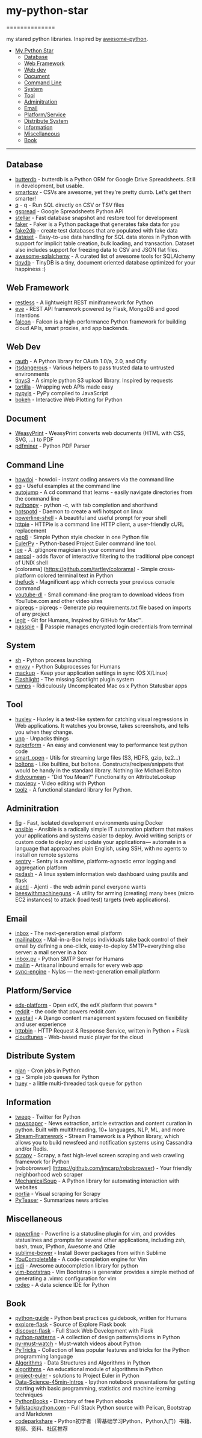 # my-python-star
==============

my stared python libraries. Inspired by [awesome-python](https://github.com/vinta/awesome-python).

- [My Python Star](#my-python-star)
    - [Database](#database)
    - [Web Framework](#web-framework)
    - [Web dev](#web-dev)
    - [Document](#document)
    - [Command Line](#command-line)
    - [System](#system)
    - [Tool](#tool)
    - [Adminitration](#adminitration)
    - [Email](#email)
    - [Platform/Service](#platformservice)
    - [Distribute System](#distribute-system)
    - [Information](#information)
    - [Miscellaneous](#miscellaneous) 
    - [Book](#book)

---

## Database
* [butterdb](https://github.com/Widdershin/butterdb) - butterdb is a Python ORM for Google Drive Spreadsheets. Still in development, but usable.
* [smartcsv](https://github.com/santiagobasulto/smartcsv) - CSVs are awesome, yet they're pretty dumb. Let's get them smarter!
* [q](https://github.com/harelba/q) - q - Run SQL directly on CSV or TSV files
* [gspread](https://github.com/burnash/gspread) - Google Spreadsheets Python API
* [stellar](https://github.com/fastmonkeys/stellar) - Fast database snapshot and restore tool for development
* [faker](https://github.com/joke2k/faker) - Faker is a Python package that generates fake data for you
* [fake2db](https://github.com/emirozer/fake2db) - create test databases that are populated with fake data
* [dataset](https://github.com/pudo/dataset) - Easy-to-use data handling for SQL data stores in Python with support for implicit table creation, bulk loading, and transaction. Dataset also includes support for freezing data to CSV and JSON flat files.
* [awesome-sqlalchemy](https://github.com/dahlia/awesome-sqlalchemy) - A curated list of awesome tools for SQLAlchemy
* [tinydb](https://github.com/msiemens/tinydb) - TinyDB is a tiny, document oriented database optimized for your happiness :) 

## Web Framework
* [restless](https://github.com/toastdriven/restless) - A lightweight REST miniframework for Python
* [eve](https://github.com/nicolaiarocci/eve) - REST API framework powered by Flask, MongoDB and good intentions
* [falcon](https://github.com/falconry/falcon) - Falcon is a high-performance Python framework for building cloud APIs, smart proxies, and app backends.

## Web Dev
* [rauth](https://github.com/litl/rauth) - A Python library for OAuth 1.0/a, 2.0, and Ofly 
* [itsdangerous](https://github.com/mitsuhiko/itsdangerous) - Various helpers to pass trusted data to untrusted environments 
* [tinys3](https://github.com/stars?language=python) - A simple python S3 upload library. Inspired by requests
* [tortilla](https://github.com/redodo/tortilla) - Wrapping web APIs made easy
* [pypyjs](https://github.com/rfk/pypyjs) - PyPy compiled to JavaScript
* [bokeh](https://github.com/bokeh/bokeh) - Interactive Web Plotting for Python

## Document
* [WeasyPrint](https://github.com/Kozea/WeasyPrint) - WeasyPrint converts web documents (HTML with CSS, SVG, …) to PDF 
* [pdfminer](https://github.com/euske/pdfminer) - Python PDF Parser

## Command Line
* [howdoi](https://github.com/gleitz/howdoi) - howdoi - instant coding answers via the command line
* [eg](https://github.com/srsudar/eg) - Useful examples at the command line
* [autojump](https://github.com/joelthelion/autojump) - A cd command that learns - easily navigate directories from the command line
* [pythonpy](https://github.com/Russell91/pythonpy) - python -c, with tab completion and shorthand
* [hotspotd](https://github.com/prahladyeri/hotspotd) - Daemon to create a wifi hotspot on linux
* [powerline-shell](https://github.com/milkbikis/powerline-shell) - A beautiful and useful prompt for your shell
* [httpie](https://github.com/jakubroztocil/httpie) - HTTPie is a command line HTTP client, a user-friendly cURL replacement
* [pep8](https://github.com/jcrocholl/pep8) - Simple Python style checker in one Python file
* [EulerPy](https://github.com/iKevinY/EulerPy) - Python-based Project Euler command line tool.
* [joe](https://github.com/karan/joe) - A .gitignore magician in your command line
* [percol](https://github.com/mooz/percol) - adds flavor of interactive filtering to the traditional pipe concept of UNIX shell
* [colorama] (https://github.com/tartley/colorama) - Simple cross-platform colored terminal text in Python
* [thefuck](https://github.com/nvbn/thefuck) - Magnificent app which corrects your previous console command
* [youtube-dl](https://github.com/rg3/youtube-dl) - Small command-line program to download videos from YouTube.com and other video sites 
* [pipreqs](https://github.com/bndr/pipreqs) - pipreqs - Generate pip requirements.txt file based on imports of any project
* [legit](https://github.com/kennethreitz/legit) - Git for Humans, Inspired by GitHub for Mac™. 
* [passpie](https://github.com/marcwebbie/passpie) - :closed_lock_with_key: Passpie manages encrypted login credentials from terminal 

## System
* [sh](https://github.com/amoffat/sh) - Python process launching
* [envoy](https://github.com/kennethreitz/envoy) - Python Subprocesses for Humans 
* [mackup](https://github.com/lra/mackup) - Keep your application settings in sync (OS X/Linux)
* [Flashlight](https://github.com/nate-parrott/Flashlight) - The missing Spotlight plugin system
* [rumps](https://github.com/jaredks/rumps) - Ridiculously Uncomplicated Mac os x Python Statusbar apps 

## Tool
* [huxley](https://github.com/facebook/huxley) - Huxley is a test-like system for catching visual regressions in Web applications. It watches you browse, takes screenshots, and tells you when they change.
* [unp](https://github.com/mitsuhiko/unp) - Unpacks things 
* [pyperform](https://github.com/lobocv/pyperform) - An easy and convienent way to performance test python code
* [smart_open](https://github.com/piskvorky/smart_open) - Utils for streaming large files (S3, HDFS, gzip, bz2...)
* [boltons](https://github.com/mahmoud/boltons) - Like builtins, but boltons. Constructs/recipes/snippets that would be handy in the standard library. Nothing like Michael Bolton
* [didyoumean](https://github.com/dutc/didyoumean) - "Did You Mean?" Functionality on AttributeLookup
* [moviepy](https://github.com/Zulko/moviepy) - Video editing with Python
* [toolz](https://github.com/pytoolz/toolz) - A functional standard library for Python. 

## Adminitration
* [fig](https://github.com/docker/fig) - Fast, isolated development environments using Docker  
* [ansible](https://github.com/ansible/ansible) - Ansible is a radically simple IT automation platform that makes your applications and systems easier to deploy. Avoid writing scripts or custom code to deploy and update your applications— automate in a language that approaches plain English, using SSH, with no agents to install on remote systems 
* [sentry](https://github.com/getsentry/sentry) - Sentry is a realtime, platform-agnostic error logging and aggregation platform 
* [psdash](https://github.com/Jahaja/psdash) - A linux system information web dashboard using psutils and flask
* [ajenti](https://github.com/Eugeny/ajenti) - Ajenti - the web admin panel everyone wants
* [beeswithmachineguns](https://github.com/newsapps/beeswithmachineguns) - A utility for arming (creating) many bees (micro EC2 instances) to attack (load test) targets (web applications).

## Email
* [inbox](https://github.com/inboxapp/inbox) - The next-generation email platform
* [mailinabox](https://github.com/mail-in-a-box/mailinabox) - Mail-in-a-Box helps individuals take back control of their email by defining a one-click, easy-to-deploy SMTP+everything else server: a mail server in a box
* [inbox.py](https://github.com/kennethreitz/inbox.py) - Python SMTP Server for Humans 
* [mailin](https://github.com/Flolagale/mailin) - Artisanal inbound emails for every web app
* [sync-engine](https://github.com/nylas/sync-engine) - Nylas — the next-generation email platform

## Platform/Service
* [edx-platform](https://github.com/edx/edx-platform) - Open edX, the edX platform that powers * 
* [reddit](https://github.com/reddit/reddit) - the code that powers reddit.com 
* [wagtail](https://github.com/torchbox/wagtail) - A Django content management system focused on flexibility and user experience
* [httpbin](https://github.com/kennethreitz/httpbin) - HTTP Request & Response Service, written in Python + Flask
* [cloudtunes](https://github.com/jakubroztocil/cloudtunes) - Web-based music player for the cloud

## Distribute System
* [plan](https://github.com/fengsp/plan) - Cron jobs in Python 
* [rq](https://github.com/nvie/rq) - Simple job queues for Python  
* [huey](https://github.com/coleifer/huey) - a little multi-threaded task queue for python

## Information
* [tweep](https://github.com/tweepy/tweepy) - Twitter for Python 
* [newspaper](https://github.com/codelucas/newspaper) - News extraction, article extraction and content curation in python. Built with multithreading, 10+ languages, NLP, ML, and more
* [Stream-Framework](https://github.com/tschellenbach/Stream-Framework) - Stream Framework is a Python library, which allows you to build newsfeed and notification systems using Cassandra and/or Redis. 
* [scrapy](https://github.com/scrapy/scrapy) - Scrapy, a fast high-level screen scraping and web crawling framework for Python
* [robobrowser] (https://github.com/jmcarp/robobrowser) - Your friendly neighborhood web scraper 
* [MechanicalSoup](https://github.com/hickford/MechanicalSoup) - A Python library for automating interaction with websites
* [portia](https://github.com/scrapinghub/portia) - Visual scraping for Scrapy
* [PyTeaser](https://github.com/xiaoxu193/PyTeaser) - Summarizes news articles 

## Miscellaneous
* [powerline](https://github.com/Lokaltog/powerline) - Powerline is a statusline plugin for vim, and provides statuslines and prompts for several other applications, including zsh, bash, tmux, IPython, Awesome and Qtile
* [sublime-bower](https://github.com/benschwarz/sublime-bower) - Install Bower packages from within Sublime
* [YouCompleteMe](https://github.com/Valloric/YouCompleteMe) - A code-completion engine for Vim
* [jedi](https://github.com/davidhalter/jedi) - Awesome autocompletion library for python
* [vim-bootstrap](https://github.com/avelino/vim-bootstrap) - Vim Bootstrap is generator provides a simple method of generating a .vimrc configuration for vim
* [rodeo](https://github.com/yhat/rodeo) - A data science IDE for Python

## Book
* [python-guide](https://github.com/kennethreitz/python-guide) - Python best practices guidebook, written for Humans 
* [explore-flask](https://github.com/rpicard/explore-flask) - Source of Explore Flask book
* [discover-flask](https://github.com/realpython/discover-flask) - Full Stack Web Development with Flask
* [python-patterns](https://github.com/faif/python-patterns) - A collection of design patterns/idioms in Python
* [py-must-watch](https://github.com/s16h/py-must-watch) - Must-watch videos about Python 
* [PyTricks](https://github.com/brennerm/PyTricks) - Collection of less popular features and tricks for the Python programming language
* [Algorithms](https://github.com/prakhar1989/Algorithms) - Data Structures and Algorithms in Python
* [algorithms](https://github.com/nryoung/algorithms) - An educational module of algorithms in Python
* [project-euler](https://github.com/riobard/project-euler) - solutions to Project Euler in Python
* [Data-Science-45min-Intros](https://github.com/DrSkippy/Data-Science-45min-Intros) - Ipython notebook presentations for getting starting with basic programming, statistics and machine learning techniques
* [PythonBooks](https://github.com/revolunet/PythonBooks) - Directory of free Python ebooks
* [fullstackpython.com](https://github.com/makaimc/fullstackpython.com) - Full Stack Python source with Pelican, Bootstrap and Markdown
* [codeparkshare](https://github.com/Yixiaohan/codeparkshare) - Python初学者（零基础学习Python、Python入门）书籍、视频、资料、社区推荐
